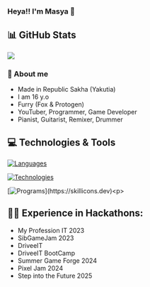 ### Heya!! I'm Masya 👋


## 📊 GitHub Stats 
<a href="https://github.com/anuraghazra/github-readme-stats">
  <img align="center" src="https://github-readme-stats-anuraghazra1.vercel.app/api?username=heawikk&show_icons=true&line_height=27&include_all_commits=true" />
</a>
  
### 🦊 About me
* Made in Republic Sakha (Yakutia)
* I am 16 y.o
* Furry (Fox & Protogen)
* YouTuber, Programmer, Game Developer
* Pianist, Guitarist, Remixer, Drummer

## 💻 Technologies & Tools
[![Languages](https://skillicons.dev/icons?i=python,html,css,php,js,nodejs,cpp,discordjs,unreal,unity,lua)](https://skillicons.dev)<p>
[![Technologies](https://skillicons.dev/icons?i=git,gitlab,figma,github,debian,arch,visualstudio,vscode,dotnet)](https://skillicons.dev)<p>
[![Programs](https://skillicons.dev/icons?i=ae,au,ps,pr,blender,)](https://skillicons.dev)<p>

## 👨‍💻 Experience in Hackathons:
- My Profession IT 2023
- SibGameJam 2023
- DriveeIT
- DriveeIT BootCamp
- Summer Game Forge 2024
- Pixel Jam 2024
- Step into the Future 2025
